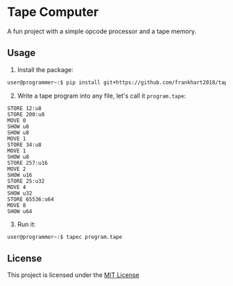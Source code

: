 # Tape Computer

A fun project with a simple opcode processor and a tape memory.

## Usage

1. Install the package:

```bash
user@programmer~:$ pip install git+https://github.com/frankhart2018/tape-computer.git
```

2. Write a tape program into any file, let's call it `program.tape`:

```
STORE 12:u8
STORE 200:u8
MOVE 0
SHOW u8
SHOW u8
MOVE 1
STORE 34:u8
MOVE 1
SHOW u8
STORE 257:u16
MOVE 2
SHOW u16
STORE 25:u32
MOVE 4
SHOW u32
STORE 65536:u64
MOVE 8
SHOW u64
```

3. Run it:

```bash
user@programmer~:$ tapec program.tape
```

## License

This project is licensed under the [MIT License](https://github.com/frankhart2018/tape-computer/blob/master/LICENSE.md)